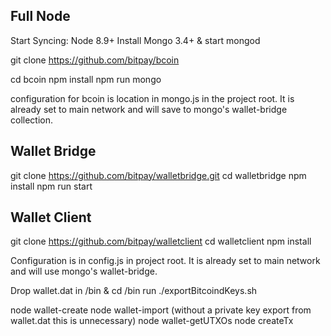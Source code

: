 ## Full Node
Start Syncing:
Node 8.9+
Install Mongo 3.4+ & start mongod

git clone https://github.com/bitpay/bcoin

cd bcoin
npm install
npm run mongo

configuration for bcoin is location in mongo.js in the project root. It is already set to main network and will save to mongo's wallet-bridge collection.


## Wallet Bridge
git clone https://github.com/bitpay/walletbridge.git
cd walletbridge
npm install
npm run start


## Wallet Client
git clone https://github.com/bitpay/walletclient
cd walletclient
npm install

Configuration is in config.js in project root. It is already set to main network and will use mongo's wallet-bridge.

Drop wallet.dat in /bin & cd /bin
run ./exportBitcoindKeys.sh

node wallet-create
node wallet-import  (without a private key export from wallet.dat this is unnecessary)
node wallet-getUTXOs
node createTx

